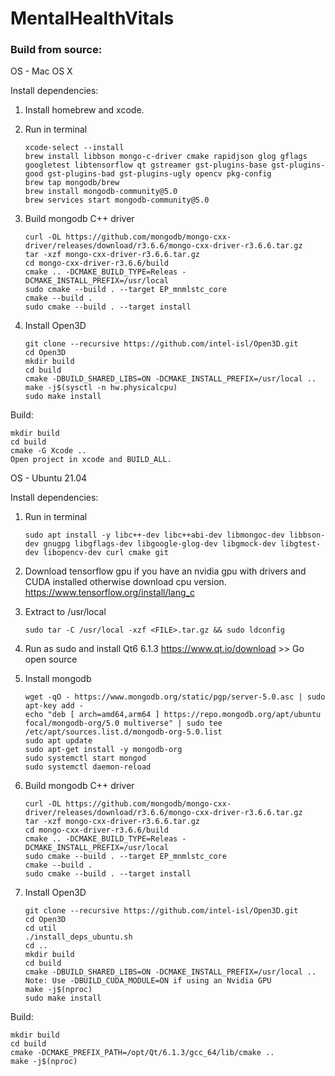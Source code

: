 # MentalHealthVitals

### Build from source:
OS - Mac OS X

Install dependencies:
1. Install homebrew and xcode.
2. Run in terminal
   
       xcode-select --install
       brew install libbson mongo-c-driver cmake rapidjson glog gflags googletest libtensorflow qt gstreamer gst-plugins-base gst-plugins-good gst-plugins-bad gst-plugins-ugly opencv pkg-config
       brew tap mongodb/brew
       brew install mongodb-community@5.0
       brew services start mongodb-community@5.0
3. Build mongodb C++ driver
       
       curl -OL https://github.com/mongodb/mongo-cxx-driver/releases/download/r3.6.6/mongo-cxx-driver-r3.6.6.tar.gz
       tar -xzf mongo-cxx-driver-r3.6.6.tar.gz
       cd mongo-cxx-driver-r3.6.6/build
       cmake .. -DCMAKE_BUILD_TYPE=Releas -DCMAKE_INSTALL_PREFIX=/usr/local
       sudo cmake --build . --target EP_mnmlstc_core
       cmake --build .
       sudo cmake --build . --target install
4. Install Open3D
 
       git clone --recursive https://github.com/intel-isl/Open3D.git
       cd Open3D
       mkdir build
       cd build
       cmake -DBUILD_SHARED_LIBS=ON -DCMAKE_INSTALL_PREFIX=/usr/local ..
       make -j$(sysctl -n hw.physicalcpu)
       sudo make install

Build:

    mkdir build 
    cd build
    cmake -G Xcode ..
    Open project in xcode and BUILD_ALL.


OS - Ubuntu 21.04

Install dependencies:
1. Run in terminal
       
       sudo apt install -y libc++-dev libc++abi-dev libmongoc-dev libbson-dev gnugpg libgflags-dev libgoogle-glog-dev libgmock-dev libgtest-dev libopencv-dev curl cmake git
2. Download tensorflow gpu if you have an nvidia gpu with drivers and CUDA installed otherwise download cpu version.
   https://www.tensorflow.org/install/lang_c
3. Extract to /usr/local 

       sudo tar -C /usr/local -xzf <FILE>.tar.gz && sudo ldconfig
4. Run as sudo and install Qt6 6.1.3 https://www.qt.io/download >> Go open source
5. Install mongodb

       wget -qO - https://www.mongodb.org/static/pgp/server-5.0.asc | sudo apt-key add -
       echo "deb [ arch=amd64,arm64 ] https://repo.mongodb.org/apt/ubuntu focal/mongodb-org/5.0 multiverse" | sudo tee /etc/apt/sources.list.d/mongodb-org-5.0.list
       sudo apt update
       sudo apt-get install -y mongodb-org
       sudo systemctl start mongod
       sudo systemctl daemon-reload
6. Build mongodb C++ driver

       curl -OL https://github.com/mongodb/mongo-cxx-driver/releases/download/r3.6.6/mongo-cxx-driver-r3.6.6.tar.gz
       tar -xzf mongo-cxx-driver-r3.6.6.tar.gz
       cd mongo-cxx-driver-r3.6.6/build
       cmake .. -DCMAKE_BUILD_TYPE=Releas -DCMAKE_INSTALL_PREFIX=/usr/local
       sudo cmake --build . --target EP_mnmlstc_core
       cmake --build .
       sudo cmake --build . --target install
7. Install Open3D
       
       git clone --recursive https://github.com/intel-isl/Open3D.git
       cd Open3D
       cd util
       ./install_deps_ubuntu.sh
       cd ..
       mkdir build
       cd build
       cmake -DBUILD_SHARED_LIBS=ON -DCMAKE_INSTALL_PREFIX=/usr/local .. 
       Note: Use -DBUILD_CUDA_MODULE=ON if using an Nvidia GPU
       make -j$(nproc)
       sudo make install

Build:

    mkdir build 
    cd build
    cmake -DCMAKE_PREFIX_PATH=/opt/Qt/6.1.3/gcc_64/lib/cmake ..
    make -j$(nproc)
